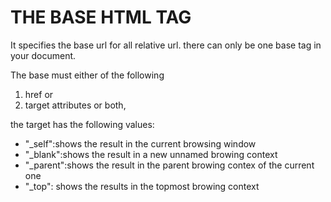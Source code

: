 # THE BASE HTML TAG #
It specifies the base url for all relative url. there can only be one base tag in your document.

The base must either of the following 
1. href or 
2. target attributes or both,

the target has the following values:
* "_self":shows the result in the current browsing window
* "_blank":shows the result in a new unnamed browing context
* "_parent":shows the result in the parent browing contex of the current one
* "_top": shows the results in the topmost browing context